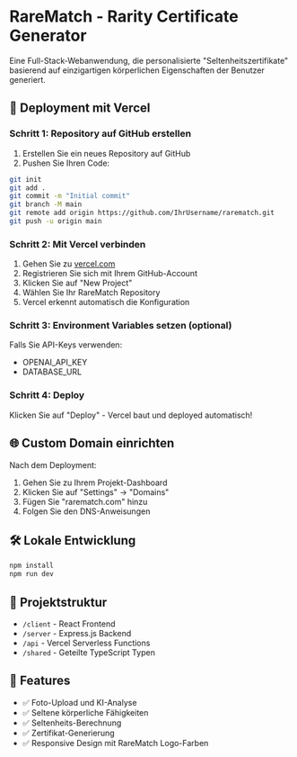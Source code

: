 # RareMatch - Rarity Certificate Generator

Eine Full-Stack-Webanwendung, die personalisierte "Seltenheitszertifikate" basierend auf einzigartigen körperlichen Eigenschaften der Benutzer generiert.

## 🚀 Deployment mit Vercel

### Schritt 1: Repository auf GitHub erstellen
1. Erstellen Sie ein neues Repository auf GitHub
2. Pushen Sie Ihren Code:
```bash
git init
git add .
git commit -m "Initial commit"
git branch -M main
git remote add origin https://github.com/IhrUsername/rarematch.git
git push -u origin main
```

### Schritt 2: Mit Vercel verbinden
1. Gehen Sie zu [vercel.com](https://vercel.com)
2. Registrieren Sie sich mit Ihrem GitHub-Account
3. Klicken Sie auf "New Project"
4. Wählen Sie Ihr RareMatch Repository
5. Vercel erkennt automatisch die Konfiguration

### Schritt 3: Environment Variables setzen (optional)
Falls Sie API-Keys verwenden:
- OPENAI_API_KEY
- DATABASE_URL

### Schritt 4: Deploy
Klicken Sie auf "Deploy" - Vercel baut und deployed automatisch!

## 🌐 Custom Domain einrichten

Nach dem Deployment:
1. Gehen Sie zu Ihrem Projekt-Dashboard
2. Klicken Sie auf "Settings" → "Domains"
3. Fügen Sie "rarematch.com" hinzu
4. Folgen Sie den DNS-Anweisungen

## 🛠 Lokale Entwicklung

```bash
npm install
npm run dev
```

## 📁 Projektstruktur

- `/client` - React Frontend
- `/server` - Express.js Backend  
- `/api` - Vercel Serverless Functions
- `/shared` - Geteilte TypeScript Typen

## 🎨 Features

- ✅ Foto-Upload und KI-Analyse
- ✅ Seltene körperliche Fähigkeiten
- ✅ Seltenheits-Berechnung
- ✅ Zertifikat-Generierung
- ✅ Responsive Design mit RareMatch Logo-Farben